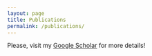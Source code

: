 ```yaml
---
layout: page
title: Publications
permalink: /publications/
---
```


<p> 
Please, visit my  
<a style="" href="https://scholar.google.com/citations?user=mmi2vtcAAAAJ&hl=en">Google Scholar</a>  
for more details!
</p>

<!-- {% bibliography %} -->